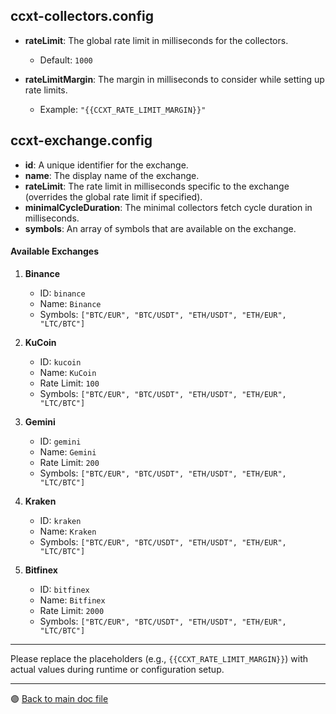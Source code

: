 ## ccxt-collectors.config

-   **rateLimit**: The global rate limit in milliseconds for the collectors.

    -   Default: `1000`

-   **rateLimitMargin**: The margin in milliseconds to consider while setting up rate limits.

    -   Example: `"{{CCXT_RATE_LIMIT_MARGIN}}"`

## ccxt-exchange.config

-   **id**: A unique identifier for the exchange.
-   **name**: The display name of the exchange.
-   **rateLimit**: The rate limit in milliseconds specific to the exchange (overrides the global rate limit if specified).
-   **minimalCycleDuration**: The minimal collectors fetch cycle duration in milliseconds.
-   **symbols**: An array of symbols that are available on the exchange.

#### Available Exchanges

1. **Binance**

    - ID: `binance`
    - Name: `Binance`
    - Symbols: `["BTC/EUR", "BTC/USDT", "ETH/USDT", "ETH/EUR", "LTC/BTC"]`

2. **KuCoin**

    - ID: `kucoin`
    - Name: `KuCoin`
    - Rate Limit: `100`
    - Symbols: `["BTC/EUR", "BTC/USDT", "ETH/USDT", "ETH/EUR", "LTC/BTC"]`

3. **Gemini**

    - ID: `gemini`
    - Name: `Gemini`
    - Rate Limit: `200`
    - Symbols: `["BTC/EUR", "BTC/USDT", "ETH/USDT", "ETH/EUR", "LTC/BTC"]`

4. **Kraken**

    - ID: `kraken`
    - Name: `Kraken`
    - Symbols: `["BTC/EUR", "BTC/USDT", "ETH/USDT", "ETH/EUR", "LTC/BTC"]`

5. **Bitfinex**
    - ID: `bitfinex`
    - Name: `Bitfinex`
    - Rate Limit: `2000`
    - Symbols: `["BTC/EUR", "BTC/USDT", "ETH/USDT", "ETH/EUR", "LTC/BTC"]`

---

Please replace the placeholders (e.g., `{{CCXT_RATE_LIMIT_MARGIN}}`) with actual values during runtime or configuration setup.

---

🟣 [Back to main doc file](../../../README.md)
